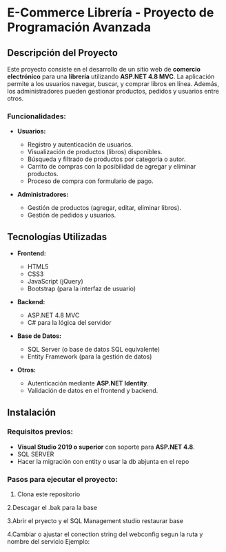 # E-Commerce Librería - Proyecto de Programación Avanzada

## Descripción del Proyecto

Este proyecto consiste en el desarrollo de un sitio web de **comercio electrónico** para una **librería** utilizando **ASP.NET 4.8 MVC**. La aplicación permite a los usuarios navegar, buscar, y comprar libros en línea. Además, los administradores pueden gestionar productos, pedidos y usuarios entre otros.

### Funcionalidades:

- **Usuarios:**
  - Registro y autenticación de usuarios.
  - Visualización de productos (libros) disponibles.
  - Búsqueda y filtrado de productos por categoría o autor.
  - Carrito de compras con la posibilidad de agregar y eliminar productos.
  - Proceso de compra con formulario de pago.

- **Administradores:**
  - Gestión de productos (agregar, editar, eliminar libros).
  - Gestión de pedidos y usuarios.
  

## Tecnologías Utilizadas

- **Frontend:**
  - HTML5
  - CSS3
  - JavaScript (jQuery)
  - Bootstrap (para la interfaz de usuario)

- **Backend:**
  - ASP.NET 4.8 MVC
  - C# para la lógica del servidor

- **Base de Datos:**
  - SQL Server (o base de datos SQL equivalente)
  - Entity Framework (para la gestión de datos)

- **Otros:**
  - Autenticación mediante **ASP.NET Identity**.
  - Validación de datos en el frontend y backend.

## Instalación

### Requisitos previos:
- **Visual Studio 2019 o superior** con soporte para **ASP.NET 4.8**.
- SQL SERVER
- Hacer la migración con entity o usar la db abjunta en el repo 
  
### Pasos para ejecutar el proyecto:

1. Clona este repositorio
   
2.Descagar el .bak para la base 

3.Abrir el pryecto y el SQL Management studio restaurar base 

4.Cambiar o ajustar el conection string del webconfig segun la ruta y nombre del servicio 
Ejemplo:
<connectionStrings>
    <add name="DefaultConnection"
         connectionString="Data Source=MI_SERVIDOR;AttachDbFilename=C:\Ruta\A\Tu\BaseDeDatos.mdf;Initial Catalog=NombreDeBaseDeDatos;Integrated Security=True"
         providerName="System.Data.SqlClient" />
</connectionStrings>

